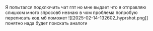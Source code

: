 Я попытался подключить чат гпт но мне выдает что я отправляю слишком много зпросовб незнаю в чом проблема попробую переписать код мб поможет
![[2025-02-14-132602_hyprshot.png]]
понятно нада будет поискать аналоги